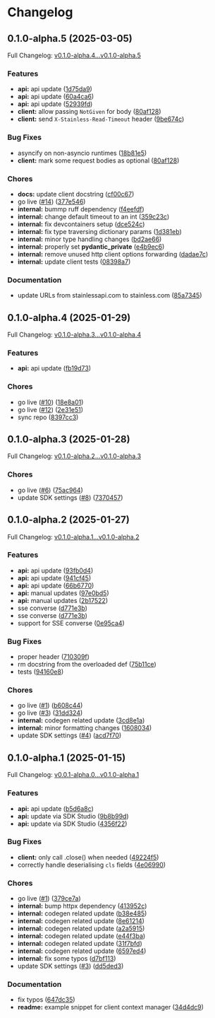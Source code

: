 # Changelog

## 0.1.0-alpha.5 (2025-03-05)

Full Changelog: [v0.1.0-alpha.4...v0.1.0-alpha.5](https://github.com/DatagridAI/datagrid-python/compare/v0.1.0-alpha.4...v0.1.0-alpha.5)

### Features

* **api:** api update ([1d75da9](https://github.com/DatagridAI/datagrid-python/commit/1d75da98c63d3280a3e03c76121d2fe6b07ce12f))
* **api:** api update ([60a4ca6](https://github.com/DatagridAI/datagrid-python/commit/60a4ca686fe70137e2bd7e2366fffc1823c6f49b))
* **api:** api update ([52939fd](https://github.com/DatagridAI/datagrid-python/commit/52939fdb8b703414efc1568bec0659ef23548d80))
* **client:** allow passing `NotGiven` for body ([80af128](https://github.com/DatagridAI/datagrid-python/commit/80af12839a681c57ffe197630d8909812d72aeec))
* **client:** send `X-Stainless-Read-Timeout` header ([9be674c](https://github.com/DatagridAI/datagrid-python/commit/9be674c4ae28023120412482e57f860622067800))


### Bug Fixes

* asyncify on non-asyncio runtimes ([18b81e5](https://github.com/DatagridAI/datagrid-python/commit/18b81e5b94d50c9ac1d221be9f960c719ea53fcf))
* **client:** mark some request bodies as optional ([80af128](https://github.com/DatagridAI/datagrid-python/commit/80af12839a681c57ffe197630d8909812d72aeec))


### Chores

* **docs:** update client docstring ([cf00c67](https://github.com/DatagridAI/datagrid-python/commit/cf00c6780a611b64a4e6c275e1bf4090f7b8b04f))
* go live ([#14](https://github.com/DatagridAI/datagrid-python/issues/14)) ([377e546](https://github.com/DatagridAI/datagrid-python/commit/377e546829b09b4bae97dd31870639943577defb))
* **internal:** bummp ruff dependency ([f4eefdf](https://github.com/DatagridAI/datagrid-python/commit/f4eefdf62acaa67e3cdd64d7e9ae516ddf176546))
* **internal:** change default timeout to an int ([359c23c](https://github.com/DatagridAI/datagrid-python/commit/359c23c3276a032c7ead84d44f61ead0ec22dd0d))
* **internal:** fix devcontainers setup ([dce524c](https://github.com/DatagridAI/datagrid-python/commit/dce524c041c77b024e633443ba9e5acbc06b847b))
* **internal:** fix type traversing dictionary params ([1d381eb](https://github.com/DatagridAI/datagrid-python/commit/1d381ebfed07d84c9763ae80af19aa31ed39a35e))
* **internal:** minor type handling changes ([bd2ae66](https://github.com/DatagridAI/datagrid-python/commit/bd2ae6666eae680c0c26f05a91a7d6476541fb33))
* **internal:** properly set __pydantic_private__ ([e4b9ec6](https://github.com/DatagridAI/datagrid-python/commit/e4b9ec680aab049141b55110bc88bc22e8ee94cc))
* **internal:** remove unused http client options forwarding ([dadae7c](https://github.com/DatagridAI/datagrid-python/commit/dadae7c7cf6949c504bcdcb1fddb14945b1211b3))
* **internal:** update client tests ([08398a7](https://github.com/DatagridAI/datagrid-python/commit/08398a7439cc156a16a84d2e044864476fd05824))


### Documentation

* update URLs from stainlessapi.com to stainless.com ([85a7345](https://github.com/DatagridAI/datagrid-python/commit/85a73452c81fc9186bc48c1916f46f31a890ed04))

## 0.1.0-alpha.4 (2025-01-29)

Full Changelog: [v0.1.0-alpha.3...v0.1.0-alpha.4](https://github.com/DatagridAI/datagrid-python/compare/v0.1.0-alpha.3...v0.1.0-alpha.4)

### Features

* **api:** api update ([fb19d73](https://github.com/DatagridAI/datagrid-python/commit/fb19d73af6dcf03941d3866351c581f2cff2a5b4))


### Chores

* go live ([#10](https://github.com/DatagridAI/datagrid-python/issues/10)) ([18e8a01](https://github.com/DatagridAI/datagrid-python/commit/18e8a0151ea1afa7724c82923cbde1639ecdd960))
* go live ([#12](https://github.com/DatagridAI/datagrid-python/issues/12)) ([2e31e51](https://github.com/DatagridAI/datagrid-python/commit/2e31e5110cb8a84952ded99e6a380a6cb7059b96))
* sync repo ([8397cc3](https://github.com/DatagridAI/datagrid-python/commit/8397cc34de7a7ba2ced88732507070148bd7921c))

## 0.1.0-alpha.3 (2025-01-28)

Full Changelog: [v0.1.0-alpha.2...v0.1.0-alpha.3](https://github.com/DatagridAI/datagrid-python/compare/v0.1.0-alpha.2...v0.1.0-alpha.3)

### Chores

* go live ([#6](https://github.com/DatagridAI/datagrid-python/issues/6)) ([75ac964](https://github.com/DatagridAI/datagrid-python/commit/75ac96490178d1214d15741c9a12e2e3868b6703))
* update SDK settings ([#8](https://github.com/DatagridAI/datagrid-python/issues/8)) ([7370457](https://github.com/DatagridAI/datagrid-python/commit/7370457e992a180d2ea42d8499402e30b6d774b2))

## 0.1.0-alpha.2 (2025-01-27)

Full Changelog: [v0.1.0-alpha.1...v0.1.0-alpha.2](https://github.com/DatagridAI/datagrid-python/compare/v0.1.0-alpha.1...v0.1.0-alpha.2)

### Features

* **api:** api update ([93fb0d4](https://github.com/DatagridAI/datagrid-python/commit/93fb0d4e4e1dc6e5172429515e70aad79e0ad6e2))
* **api:** api update ([941cf45](https://github.com/DatagridAI/datagrid-python/commit/941cf4546e4878e8489756c98c2570c98f570f6c))
* **api:** api update ([66b6770](https://github.com/DatagridAI/datagrid-python/commit/66b6770bdde6d3a77ed50613b25fcb1fb33220d4))
* **api:** manual updates ([97e0bd5](https://github.com/DatagridAI/datagrid-python/commit/97e0bd582eb2428bd0abd8423e8c90995b0654f8))
* **api:** manual updates ([2b17522](https://github.com/DatagridAI/datagrid-python/commit/2b17522f5b743047bba597447667fbdcd302fdf4))
* sse converse ([d771e3b](https://github.com/DatagridAI/datagrid-python/commit/d771e3bbcbc2cf0be4f368d0d1ab56a523b88c81))
* sse converse ([d771e3b](https://github.com/DatagridAI/datagrid-python/commit/d771e3bbcbc2cf0be4f368d0d1ab56a523b88c81))
* support for SSE converse ([0e95ca4](https://github.com/DatagridAI/datagrid-python/commit/0e95ca428a7593a13a7be1f47256aef30ff9b3e9))


### Bug Fixes

* proper header ([710309f](https://github.com/DatagridAI/datagrid-python/commit/710309ffd9ed01d181d5d44368454d63c6285a7a))
* rm docstring from the overloaded def ([75b11ce](https://github.com/DatagridAI/datagrid-python/commit/75b11ceac6c49277ca3e0f51b9648d061077793c))
* tests ([94160e8](https://github.com/DatagridAI/datagrid-python/commit/94160e8dac5014ea368517637ad7180b0ed514f2))


### Chores

* go live ([#1](https://github.com/DatagridAI/datagrid-python/issues/1)) ([b608c44](https://github.com/DatagridAI/datagrid-python/commit/b608c44014061206cd2a0b2023fd6fe715107bfb))
* go live ([#3](https://github.com/DatagridAI/datagrid-python/issues/3)) ([31dd324](https://github.com/DatagridAI/datagrid-python/commit/31dd324ceb90b1c9a7d546ed984bee88c5dbc1ca))
* **internal:** codegen related update ([3cd8e1a](https://github.com/DatagridAI/datagrid-python/commit/3cd8e1afe81e4c438b663a1022677045fa052cd8))
* **internal:** minor formatting changes ([1608034](https://github.com/DatagridAI/datagrid-python/commit/16080345f25c83d34a2fbd2250741f061aedae6c))
* update SDK settings ([#4](https://github.com/DatagridAI/datagrid-python/issues/4)) ([acd7f70](https://github.com/DatagridAI/datagrid-python/commit/acd7f70e749b1c9dad7df54fe1a1b64f4d42ffe8))

## 0.1.0-alpha.1 (2025-01-15)

Full Changelog: [v0.0.1-alpha.0...v0.1.0-alpha.1](https://github.com/ToricLabs/datagrid-python/compare/v0.0.1-alpha.0...v0.1.0-alpha.1)

### Features

* **api:** api update ([b5d6a8c](https://github.com/ToricLabs/datagrid-python/commit/b5d6a8ca109ee89ad067c52bc2a9742e77e438b8))
* **api:** update via SDK Studio ([9b8b99d](https://github.com/ToricLabs/datagrid-python/commit/9b8b99de5655c824bba0cd1c39ebe86d111e7fda))
* **api:** update via SDK Studio ([4356f22](https://github.com/ToricLabs/datagrid-python/commit/4356f2273f8df43faa7e72caf384a717aeb11283))


### Bug Fixes

* **client:** only call .close() when needed ([49224f5](https://github.com/ToricLabs/datagrid-python/commit/49224f551ffa1cf522b8f915c0150f6b0ccec8b3))
* correctly handle deserialising `cls` fields ([4e06990](https://github.com/ToricLabs/datagrid-python/commit/4e06990be5b8fb76cad39b97dafb0a7b350c45f8))


### Chores

* go live ([#1](https://github.com/ToricLabs/datagrid-python/issues/1)) ([379ce7a](https://github.com/ToricLabs/datagrid-python/commit/379ce7a02b84a30151f647b86ff1ba94d6f1d695))
* **internal:** bump httpx dependency ([413952c](https://github.com/ToricLabs/datagrid-python/commit/413952c264538f97d317c95d87876cb058d64c8d))
* **internal:** codegen related update ([b38e485](https://github.com/ToricLabs/datagrid-python/commit/b38e48539cf573deb543c5a4b3e1c9a001494c6b))
* **internal:** codegen related update ([8e61214](https://github.com/ToricLabs/datagrid-python/commit/8e61214d9e0c146005e00bf1dfdd3563af952acd))
* **internal:** codegen related update ([a2a5915](https://github.com/ToricLabs/datagrid-python/commit/a2a5915b64fc7c52da27ffb39f95d63e7b39e69c))
* **internal:** codegen related update ([e44f3ba](https://github.com/ToricLabs/datagrid-python/commit/e44f3ba933e4c22292f33126ffd804e7459c4331))
* **internal:** codegen related update ([31f7bfd](https://github.com/ToricLabs/datagrid-python/commit/31f7bfdeabb11f65d7c4c6548475b1a856147c11))
* **internal:** codegen related update ([6597ed4](https://github.com/ToricLabs/datagrid-python/commit/6597ed414dcb7e2a1bd03163f3bf26fa7d0ba27f))
* **internal:** fix some typos ([d7bf113](https://github.com/ToricLabs/datagrid-python/commit/d7bf11367981380729d2eee052e0bcd5bc2c5837))
* update SDK settings ([#3](https://github.com/ToricLabs/datagrid-python/issues/3)) ([dd5ded3](https://github.com/ToricLabs/datagrid-python/commit/dd5ded35ca67baa02693285fcde3f5ac85d8feee))


### Documentation

* fix typos ([647dc35](https://github.com/ToricLabs/datagrid-python/commit/647dc35d4c22fcf7964b5df9e512b6213c6ed71b))
* **readme:** example snippet for client context manager ([34d4dc9](https://github.com/ToricLabs/datagrid-python/commit/34d4dc9bf14f6d6aef814c7055a415873bc3aef5))
